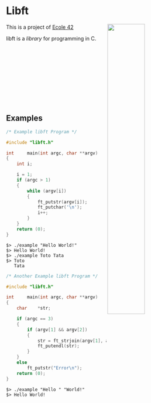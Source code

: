 # Libft
<img align="right"  src="http://i.imgur.com/sDChBOz.png" width="45%" />

This is a project of [Ecole 42](http://www.42.fr)

libft is a _library_ for programming in C.

<br /><br /><br /><br /><br /><br /><br /><br /><br />

Examples
-------

```c
/* Example libft Program */

#include "libft.h"

int     main(int argc, char **argv)
{
    int i;

    i = 1;
    if (argc > 1)
    {
        while (argv[i])
        {
            ft_putstr(argv[i]);
            ft_putchar('\n');
            i++;
        }
    }
    return (0);
}

```
	$> ./example "Hello World!"
	$> Hello World!
	$> ./example Toto Tata
	$> Toto
	   Tata

```c
/* Another Example libft Program */

#include "libft.h"

int     main(int argc, char **argv)
{
    char    *str;

    if (argc == 3)
    {
        if (argv[1] && argv[2])
        {
            str = ft_strjoin(argv[1], argv[2]);
            ft_putendl(str);
        }
    }
    else
        ft_putstr("Error\n");
    return (0);
}

```
	$> ./example "Hello " "World!"
	$> Hello World!
